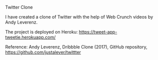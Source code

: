 Twitter Clone

I have created a clone of Twitter with the help of Web Crunch videos by Andy Leverenz.

The project is deployed on Heroku: https://tweet-app-tweetie.herokuapp.com/

Reference:
Andy Leverenz, Dribbble Clone (2017), GitHub repository, https://github.com/justalever/twittter
